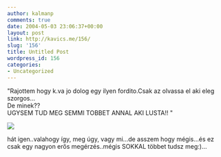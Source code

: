 ```yaml
---
author: kalmanp
comments: true
date: 2004-05-03 23:06:37+00:00
layout: post
link: http://kavics.me/156/
slug: '156'
title: Untitled Post
wordpress_id: 156
categories:
- Uncategorized
---
```


"Rajottem hogy k.va jo dolog egy ilyen fordito.Csak az olvassa el aki eleg szorgos...   
De minek??   
UGYSEM TUD MEG SEMMI TOBBET ANNAL AKI LUSTA!! "  





![](http://kavics.freeblog.hu/Files/apa1.jpg)




  
hát igen..valahogy így, meg úgy, vagy mi...de asszem hogy mégis...és ez csak egy nagyon erős megérzés..mégis SOKKAL többet tudsz meg:)...
